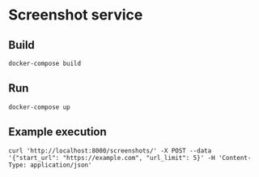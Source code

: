 # Screenshot service


## Build

```commandline
docker-compose build
```


## Run

```commandline
docker-compose up
```


## Example execution


```commandline
curl 'http://localhost:8000/screenshots/' -X POST --data '{"start_url": "https://example.com", "url_limit": 5}' -H 'Content-Type: application/json'
```